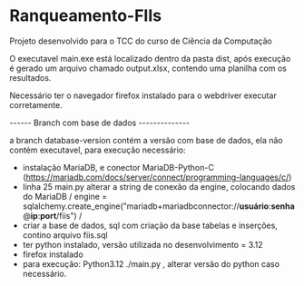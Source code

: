 # Ranqueamento-FIIs
Projeto desenvolvido para o TCC do curso de Ciência da Computação

O executavel main.exe está localizado dentro da pasta dist, após execução é gerado um arquivo chamado output.xlsx, contendo uma planilha com os resultados.

Necessário ter o navegador firefox instalado para o webdriver executar corretamente.

------ Branch com base de dados --------------

a branch database-version contém a versão com base de dados, ela não contém executavel, para execução necessário: 

- instalação MariaDB, e conector MariaDB-Python-C (https://mariadb.com/docs/server/connect/programming-languages/c/)
- linha 25 main.py alterar a string de conexão da engine, colocando dados do MariaDB  / engine = sqlalchemy.create_engine("mariadb+mariadbconnector://**usuário**:**senha**@**ip**:**port**/fiis") /
- criar a base de dados, sql com criação da base tabelas e inserções, contino arquivo fiis.sql
- ter python instalado, versão utilizada no desenvolvimento = 3.12
- firefox instalado
- para execução: Python3.12 ./main.py , alterar versão do python caso necessário.

